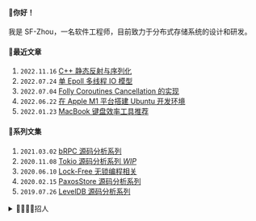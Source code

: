 #### 👋你好！
我是 SF-Zhou，一名软件工程师，目前致力于分布式存储系统的设计和研发。

#### 📝最近文章
1. `2022.11.16` [C++ 静态反射与序列化](https://sf-zhou.github.io/programming/cpp_static_reflection.html)
1. `2022.07.24` [单 Epoll 多线程 IO 模型](https://sf-zhou.github.io/linux/single_epoll_multi_workers.html)
1. `2022.07.04` [Folly Coroutines Cancellation 的实现](https://sf-zhou.github.io/coroutine/folly_coro_cancellation.html)
1. `2022.06.22` [在 Apple M1 平台搭建 Ubuntu 开发环境](https://sf-zhou.github.io/productivity/ubuntu_env_on_apple_m1.html)
1. `2022.01.23` [MacBook 键盘效率工具推荐](https://sf-zhou.github.io/productivity/macbook_keyboard_tools.html)

#### 📘系列文集
1. `2021.03.02` [bRPC 源码分析系列](https://sf-zhou.github.io/#/bRPC)
1. `2020.11.08` [Tokio 源码分析系列 *WIP*](https://sf-zhou.github.io/#/Tokio)
1. `2020.06.10` [Lock-Free 无锁编程相关](https://sf-zhou.github.io/#/Lock-Free)
1. `2020.02.15` [PaxosStore 源码分析系列](https://sf-zhou.github.io/#/Paxos)
1. `2019.07.26` [LevelDB 源码分析系列](https://sf-zhou.github.io/#/LevelDB)

<details>
<summary>👩‍💼🧑‍💼招人</summary>

如果你对存储、内核、C++ 感兴趣并且最近在看机会，我应该可以帮你内推。坐标杭州，行业量化，[点我发送简历](mailto:sf.zhou@high-flyer.cn)。同时在招 AI 平台开发和深度学习工程师，欢迎丢简历～

</details>
